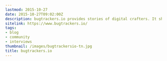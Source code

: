 ```yaml
---
lastmod: 2015-10-27
date: 2015-10-27T09:02:00Z
description: bugtrackers.io provides stories of digital crafters. It shows people behind bits, pixels and bug reports. bugtrackers.io is your resource for web development.
sitelink: https://www.bugtrackers.io/
tags:
- blog
- community
- interviews
thumbnail: /images/bugtrackersio-tn.jpg
title: bugtrackers.io
---
```


